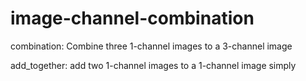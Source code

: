 # image-channel-combination
combination: Combine three 1-channel images to a 3-channel image

add_together: add two 1-channel images to a 1-channel image simply
